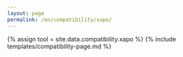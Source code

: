 ```yaml
---
layout: page
permalink: /en/compatibility/xapo/
---
```

{% assign tool = site.data.compatibility.xapo %}
{% include templates/compatibility-page.md %}
